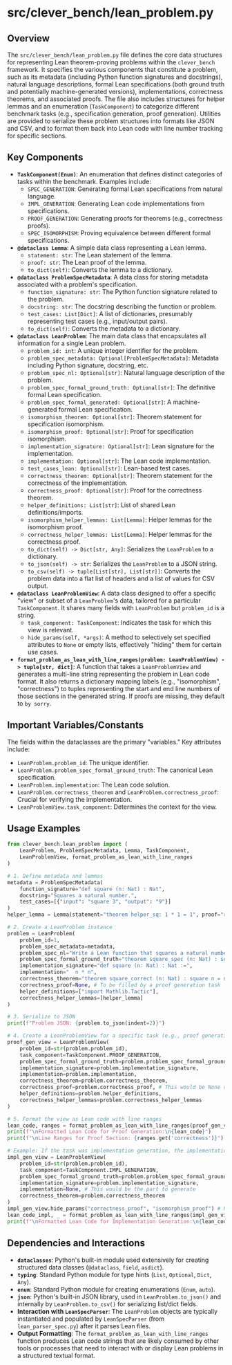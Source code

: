 # src/clever_bench/lean_problem.py

## Overview
The `src/clever_bench/lean_problem.py` file defines the core data structures for representing Lean theorem-proving problems within the `clever_bench` framework. It specifies the various components that constitute a problem, such as its metadata (including Python function signatures and docstrings), natural language descriptions, formal Lean specifications (both ground truth and potentially machine-generated versions), implementations, correctness theorems, and associated proofs. The file also includes structures for helper lemmas and an enumeration (`TaskComponent`) to categorize different benchmark tasks (e.g., specification generation, proof generation). Utilities are provided to serialize these problem structures into formats like JSON and CSV, and to format them back into Lean code with line number tracking for specific sections.

## Key Components
- **`TaskComponent(Enum)`**: An enumeration that defines distinct categories of tasks within the benchmark. Examples include:
    - `SPEC_GENERATION`: Generating formal Lean specifications from natural language.
    - `IMPL_GENERATION`: Generating Lean code implementations from specifications.
    - `PROOF_GENERATION`: Generating proofs for theorems (e.g., correctness proofs).
    - `SPEC_ISOMORPHISM`: Proving equivalence between different formal specifications.
- **`@dataclass Lemma`**: A simple data class representing a Lean lemma.
    - `statement: str`: The Lean statement of the lemma.
    - `proof: str`: The Lean proof of the lemma.
    - `to_dict(self)`: Converts the lemma to a dictionary.
- **`@dataclass ProblemSpecMetadata`**: A data class for storing metadata associated with a problem's specification.
    - `function_signature: str`: The Python function signature related to the problem.
    - `docstring: str`: The docstring describing the function or problem.
    - `test_cases: List[Dict]`: A list of dictionaries, presumably representing test cases (e.g., input/output pairs).
    - `to_dict(self)`: Converts the metadata to a dictionary.
- **`@dataclass LeanProblem`**: The main data class that encapsulates all information for a single Lean problem.
    - `problem_id: int`: A unique integer identifier for the problem.
    - `problem_spec_metadata: Optional[ProblemSpecMetadata]`: Metadata including Python signature, docstring, etc.
    - `problem_spec_nl: Optional[str]`: Natural language description of the problem.
    - `problem_spec_formal_ground_truth: Optional[str]`: The definitive formal Lean specification.
    - `problem_spec_formal_generated: Optional[str]`: A machine-generated formal Lean specification.
    - `isomorphism_theorem: Optional[str]`: Theorem statement for specification isomorphism.
    - `isomorphism_proof: Optional[str]`: Proof for specification isomorphism.
    - `implementation_signature: Optional[str]`: Lean signature for the implementation.
    - `implementation: Optional[str]`: The Lean code implementation.
    - `test_cases_lean: Optional[str]`: Lean-based test cases.
    - `correctness_theorem: Optional[str]`: Theorem statement for the correctness of the implementation.
    - `correctness_proof: Optional[str]`: Proof for the correctness theorem.
    - `helper_definitions: List[str]`: List of shared Lean definitions/imports.
    - `isomorphism_helper_lemmas: List[Lemma]`: Helper lemmas for the isomorphism proof.
    - `correctness_helper_lemmas: List[Lemma]`: Helper lemmas for the correctness proof.
    - `to_dict(self) -> Dict[str, Any]`: Serializes the `LeanProblem` to a dictionary.
    - `to_json(self) -> str`: Serializes the `LeanProblem` to a JSON string.
    - `to_csv(self) -> tuple[List[str], List[str]]`: Converts the problem data into a flat list of headers and a list of values for CSV output.
- **`@dataclass LeanProblemView`**: A data class designed to offer a specific "view" or subset of a `LeanProblem`'s data, tailored for a particular `TaskComponent`. It shares many fields with `LeanProblem` but `problem_id` is a string.
    - `task_component: TaskComponent`: Indicates the task for which this view is relevant.
    - `hide_params(self, *args)`: A method to selectively set specified attributes to `None` or empty lists, effectively "hiding" them for certain use cases.
- **`format_problem_as_lean_with_line_ranges(problem: LeanProblemView) -> tuple[str, dict]`**: A function that takes a `LeanProblemView` and generates a multi-line string representing the problem in Lean code format. It also returns a dictionary mapping labels (e.g., "isomorphism", "correctness") to tuples representing the start and end line numbers of those sections in the generated string. If proofs are missing, they default to `by sorry`.

## Important Variables/Constants
The fields within the dataclasses are the primary "variables." Key attributes include:
- `LeanProblem.problem_id`: The unique identifier.
- `LeanProblem.problem_spec_formal_ground_truth`: The canonical Lean specification.
- `LeanProblem.implementation`: The Lean code solution.
- `LeanProblem.correctness_theorem` and `LeanProblem.correctness_proof`: Crucial for verifying the implementation.
- `LeanProblemView.task_component`: Determines the context for the view.

## Usage Examples
```python
from clever_bench.lean_problem import (
    LeanProblem, ProblemSpecMetadata, Lemma, TaskComponent,
    LeanProblemView, format_problem_as_lean_with_line_ranges
)

# 1. Define metadata and lemmas
metadata = ProblemSpecMetadata(
    function_signature="def square (n: Nat) : Nat",
    docstring="Squares a natural number.",
    test_cases=[{"input": "square 3", "output": "9"}]
)
helper_lemma = Lemma(statement="theorem helper_sq: 1 * 1 = 1", proof="rfl")

# 2. Create a LeanProblem instance
problem = LeanProblem(
    problem_id=1,
    problem_spec_metadata=metadata,
    problem_spec_nl="Write a Lean function that squares a natural number and prove its correctness.",
    problem_spec_formal_ground_truth="theorem square_spec (n: Nat) : square n = n * n := by sorry",
    implementation_signature="def square (n: Nat) : Nat :=",
    implementation="  n * n",
    correctness_theorem="theorem square_correct (n: Nat) : square n = n * n := by sorry",
    correctness_proof=None, # To be filled by a proof generation task
    helper_definitions=["import Mathlib.Tactic"],
    correctness_helper_lemmas=[helper_lemma]
)

# 3. Serialize to JSON
print(f"Problem JSON: {problem.to_json(indent=2)}")

# 4. Create a LeanProblemView for a specific task (e.g., proof generation)
proof_gen_view = LeanProblemView(
    problem_id=str(problem.problem_id),
    task_component=TaskComponent.PROOF_GENERATION,
    problem_spec_formal_ground_truth=problem.problem_spec_formal_ground_truth,
    implementation_signature=problem.implementation_signature,
    implementation=problem.implementation,
    correctness_theorem=problem.correctness_theorem,
    correctness_proof=problem.correctness_proof, # This would be None or "by sorry"
    helper_definitions=problem.helper_definitions,
    correctness_helper_lemmas=problem.correctness_helper_lemmas
)

# 5. Format the view as Lean code with line ranges
lean_code, ranges = format_problem_as_lean_with_line_ranges(proof_gen_view)
print(f"\nFormatted Lean Code for Proof Generation:\n{lean_code}")
print(f"\nLine Ranges for Proof Section: {ranges.get('correctness')}")

# Example: If the task was implementation generation, the implementation might be hidden/None
impl_gen_view = LeanProblemView(
    problem_id=str(problem.problem_id),
    task_component=TaskComponent.IMPL_GENERATION,
    problem_spec_formal_ground_truth=problem.problem_spec_formal_ground_truth,
    implementation_signature=problem.implementation_signature,
    implementation=None, # This would be the part to generate
    correctness_theorem=problem.correctness_theorem
)
impl_gen_view.hide_params("correctness_proof", "isomorphism_proof") # Hide irrelevant proofs
lean_code_impl, _ = format_problem_as_lean_with_line_ranges(impl_gen_view)
print(f"\nFormatted Lean Code for Implementation Generation:\n{lean_code_impl}")

```

## Dependencies and Interactions
- **`dataclasses`**: Python's built-in module used extensively for creating structured data classes (`@dataclass`, `field`, `asdict`).
- **`typing`**: Standard Python module for type hints (`List`, `Optional`, `Dict`, `Any`).
- **`enum`**: Standard Python module for creating enumerations (`Enum`, `auto`).
- **`json`**: Python's built-in JSON library, used in `LeanProblem.to_json()` and internally by `LeanProblem.to_csv()` for serializing list/dict fields.
- **Interaction with `LeanSpecParser`**: The `LeanProblem` objects are typically instantiated and populated by `LeanSpecParser` (from `lean_parser_spec.py`) after it parses Lean files.
- **Output Formatting**: The `format_problem_as_lean_with_line_ranges` function produces Lean code strings that are likely consumed by other tools or processes that need to interact with or display Lean problems in a structured textual format.

